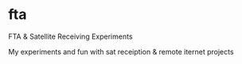 # fta
FTA &amp; Satellite Receiving Experiments 

My experiments and fun with sat receiption & remote iternet projects 
